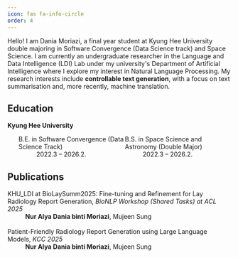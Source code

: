 ```yaml
---
icon: fas fa-info-circle
order: 4
---
```

<style>
    .column {
        float: left;
        width:50%;
    }

    .row {
        margin-left: 25px;
    }

    .row:after {
        content: "";
        display: table;
        clear: both;
    }
</style>

Hello! I am Dania Moriazi, a final year student at Kyung Hee University double majoring in Software Convergence (Data Science track) and Space Science. I am currently an undergraduate researcher in the Language and Data Intelligence (LDI) Lab under my university's Department of Artificial Intelligence where I explore my interest in Natural Language Processing. My research interests include **controllable text generation**, with a focus on text summarisation and, more recently, machine translation.

## Education

<b>Kyung Hee University</b>
<div>
<dl>
<div class='row'>
<div class='column'>

<dt>B.E. in Software Convergence (Data Science Track)</dt>
    <dd>
2022.3 – 2026.2.
    </dd>

</div>

<div class='column'>
<dt>B.S. in Space Science and Astronomy (Double Major)</dt>
    <dd>
2022.3 – 2026.2.
    </dd>
</div>
</div>
</dl>
</div>

## Publications

<dl> 
<dt style='font-weight:normal'>KHU_LDI at BioLaySumm2025: Fine-tuning and Refinement for Lay Radiology Report Generation, <i>BioNLP Workshop (Shared Tasks) at ACL 2025</i></dt>
<dd><b>Nur Alya Dania binti Moriazi</b>, Mujeen Sung</dd>
<br>
<dt style='font-weight:normal'>Patient-Friendly Radiology Report Generation using Large Language Models, <i>KCC 2025</i></dt>
<dd><b>Nur Alya Dania binti Moriazi</b>, Mujeen Sung</dd>
</dl>
